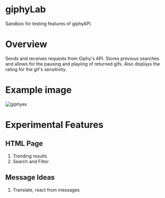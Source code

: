 # giphyLab  
Sandbox for testing features of giphyAPI. 

# Overview
Sends and receives requests from Giphy's API. Stores previous searches and allows for the pausing and playiing of returned gifs. Also displays the rating for the gif's sensitivity.

# Example image
![giphyex](https://user-images.githubusercontent.com/16119635/62293917-b1c21b80-b437-11e9-8a78-cc87fc14bea3.PNG)


# Experimental Features
## HTML Page
1. Trending results
2. Search and Filter
## Message Ideas
1. Translate, react from messages

